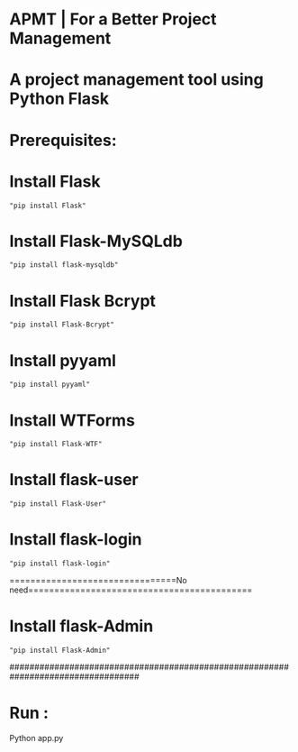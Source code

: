  # APMT | For a Better Project Management
 
 # A project management tool using Python Flask
 
 # Prerequisites:
   
  # Install Flask 

    "pip install Flask"
  
  # Install Flask-MySQLdb 

    "pip install flask-mysqldb"
  
  # Install Flask Bcrypt 

    "pip install Flask-Bcrypt"

  # Install pyyaml 

    "pip install pyyaml"

  # Install WTForms 

    "pip install Flask-WTF"

  # Install flask-user

    "pip install Flask-User"

  # Install flask-login

    "pip install flask-login"

================================No need===========================================
  # Install flask-Admin

    "pip install Flask-Admin"


##################################################################################

# Run : 

  Python app.py
  
